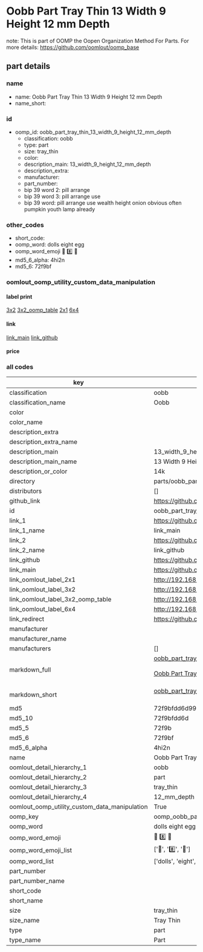 # Oobb Part Tray Thin 13 Width 9 Height 12 mm Depth  

note: This is part of OOMP the Oopen Organization Method For Parts. For more details: https://github.com/oomlout/oomp_base

##  part details
  







### name
* name: Oobb Part Tray Thin 13 Width 9 Height 12 mm Depth
* name_short: 
### id
* oomp_id: oobb_part_tray_thin_13_width_9_height_12_mm_depth
  * classification: oobb
  * type: part
  * size: tray_thin
  * color: 
  * description_main: 13_width_9_height_12_mm_depth
  * description_extra: 
  * manufacturer: 
  * part_number: 
  * bip 39 word 2: pill arrange
  * bip 39 word 3: pill arrange use
  * bip 39 word: pill arrange use wealth height onion obvious often pumpkin youth lamp already

### other_codes
* short_code: 
* oomp_word: dolls eight egg
* oomp_word_emoji :dolls: :eight: :egg:
* md5_6_alpha: 4hi2n
* md5_6: 72f9bf






### oomlout_oomp_utility_custom_data_manipulation
#### label print
[3x2](http://192.168.1.245:1112/?label=oomp%204hi2n)
[3x2_oomp_table](http://192.168.1.108:1112/?label=oomp%204hi2n)
[2x1](http://192.168.1.242:1112/?label=oomp%204hi2n)
[6x4](http://192.168.1.55:1112/?label=oomp%204hi2n)    

#### link

[link_main](https://github.com/oomlout/oomlout_oomp_version_1_messy/tree/main/parts/oobb_part_tray_thin_13_width_9_height_12_mm_depth) [link_github](https://github.com/oomlout/oomlout_oomp_version_1_messy/tree/main/parts/oobb_part_tray_thin_13_width_9_height_12_mm_depth)                             

#### price







### all codes 
| key | value |  
| --- | --- |  
| classification | oobb |  
| classification_name | Oobb |  
| color |  |  
| color_name |  |  
| description_extra |  |  
| description_extra_name |  |  
| description_main | 13_width_9_height_12_mm_depth |  
| description_main_name | 13 Width 9 Height 12 mm Depth |  
| description_or_color | 14k |  
| directory | parts/oobb_part_tray_thin_13_width_9_height_12_mm_depth |  
| distributors | [] |  
| github_link | https://github.com/oomlout/oomlout_oomp_part_src/tree/main/parts/oobb_part_tray_thin_13_width_9_height_12_mm_depth |  
| id | oobb_part_tray_thin_13_width_9_height_12_mm_depth |  
| link_1 | https://github.com/oomlout/oomlout_oomp_version_1_messy/tree/main/parts/oobb_part_tray_thin_13_width_9_height_12_mm_depth |  
| link_1_name | link_main |  
| link_2 | https://github.com/oomlout/oomlout_oomp_version_1_messy/tree/main/parts/oobb_part_tray_thin_13_width_9_height_12_mm_depth |  
| link_2_name | link_github |  
| link_github | https://github.com/oomlout/oomlout_oomp_version_1_messy/tree/main/parts/oobb_part_tray_thin_13_width_9_height_12_mm_depth |  
| link_main | https://github.com/oomlout/oomlout_oomp_version_1_messy/tree/main/parts/oobb_part_tray_thin_13_width_9_height_12_mm_depth |  
| link_oomlout_label_2x1 | http://192.168.1.242:1112/?label=oomp%204hi2n |  
| link_oomlout_label_3x2 | http://192.168.1.245:1112/?label=oomp%204hi2n |  
| link_oomlout_label_3x2_oomp_table | http://192.168.1.108:1112/?label=oomp%204hi2n |  
| link_oomlout_label_6x4 | http://192.168.1.55:1112/?label=oomp%204hi2n |  
| link_redirect | https://github.com/oomlout/oomlout_oomp_version_1_messy/tree/main/parts/oobb_part_tray_thin_13_width_9_height_12_mm_depth |  
| manufacturer |  |  
| manufacturer_name |  |  
| manufacturers | [] |  
| markdown_full | [oobb_part_tray_thin_13_width_9_height_12_mm_depth](none)<br>[](none)<br>[Oobb Part Tray Thin 13 Width 9 Height 12 Mm Depth](none)<br><br> |  
| markdown_short | [oobb_part_tray_thin_13_width_9_height_12_mm_depth](none)<br><br> |  
| md5 | 72f9bfdd6d99b3166b355f83df431526 |  
| md5_10 | 72f9bfdd6d |  
| md5_5 | 72f9b |  
| md5_6 | 72f9bf |  
| md5_6_alpha | 4hi2n |  
| name | Oobb Part Tray Thin 13 Width 9 Height 12 mm Depth |  
| oomlout_detail_hierarchy_1 | oobb |  
| oomlout_detail_hierarchy_2 | part |  
| oomlout_detail_hierarchy_3 | tray_thin |  
| oomlout_detail_hierarchy_4 | 12_mm_depth |  
| oomlout_oomp_utility_custom_data_manipulation | True |  
| oomp_key | oomp_oobb_part_tray_thin_13_width_9_height_12_mm_depth |  
| oomp_word | dolls eight egg |  
| oomp_word_emoji | :dolls: :eight: :egg: |  
| oomp_word_emoji_list | [':dolls:', ':eight:', ':egg:'] |  
| oomp_word_list | ['dolls', 'eight', 'egg'] |  
| part_number |  |  
| part_number_name |  |  
| short_code |  |  
| short_name |  |  
| size | tray_thin |  
| size_name | Tray Thin |  
| type | part |  
| type_name | Part |  
